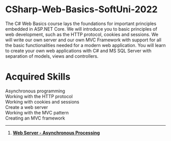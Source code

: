 # CSharp-Web-Basics-SoftUni-2022

The C# Web Basics course lays the foundations for important principles embedded in ASP.NET Core. We will introduce you to basic principles of web development, such as the HTTP protocol, cookies and sessions. We will write our own server and our own MVC Framework with support for all the basic functionalities needed for a modern web application. You will learn to create your own web applications with C# and MS SQL Server with separation of models, views and controllers.

<h1>Acquired Skills</h1>
<div>Asynchronous programming</div>
<div>Working with the HTTP protocol</div>
<div>Working with cookies and sessions</div>
<div>Create a web server</div>
<div>Working with the MVC pattern</div>
<div>Creating an MVC framework

</br>

-------------------------------------------------------------------------------------------------------------------------------------------

01. [**Web Server - Asynchronous Processing**](https://github.com/calisthenicsGuy/CSharp-Web-Basics-SoftUni-2022/tree/main/01.%20Web%20Server%20-%20Asynchronous-Processing)
